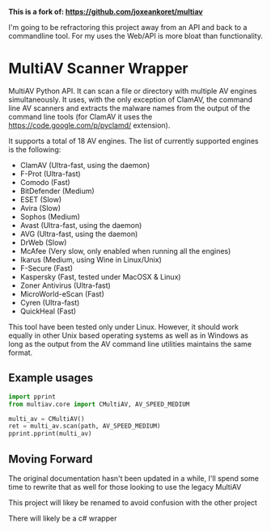 **This is a fork of:
https://github.com/joxeankoret/multiav**


I'm going to be refractoring this project away from an API and back to a commandline tool. For my uses the Web/API is more bloat than functionality.







MultiAV Scanner Wrapper
=======================

MultiAV Python API. It can scan a file or directory with multiple AV
engines simultaneously. It uses, with the only exception of ClamAV, the
command line AV scanners and extracts the malware names from the output
of the command line tools (for ClamAV it uses the https://code.google.com/p/pyclamd/ extension).

It supports a total of 18 AV engines. The list of currently supported
engines is the following:

   * ClamAV (Ultra-fast, using the daemon)
   * F-Prot (Ultra-fast)
   * Comodo (Fast)
   * BitDefender (Medium)
   * ESET (Slow)
   * Avira (Slow)
   * Sophos (Medium)
   * Avast (Ultra-fast, using the daemon)
   * AVG (Ultra-fast, using the daemon)
   * DrWeb (Slow)
   * McAfee (Very slow, only enabled when running all the engines)
   * Ikarus (Medium, using Wine in Linux/Unix)
   * F-Secure (Fast)
   * Kaspersky (Fast, tested under MacOSX & Linux)
   * Zoner Antivirus (Ultra-fast)
   * MicroWorld-eScan (Fast)
   * Cyren (Ultra-fast)
   * QuickHeal (Fast)

This tool have been tested only under Linux. However, it should work equally
in other Unix based operating systems as well as in Windows as long as the
output from the AV command line utilities maintains the same format.

## Example usages


```python
import pprint
from multiav.core import CMultiAV, AV_SPEED_MEDIUM

multi_av = CMultiAV()
ret = multi_av.scan(path, AV_SPEED_MEDIUM)
pprint.pprint(multi_av)
```




## Moving Forward

The original documentation hasn't been updated in a while, I'll spend some time to rewrite that as well for those looking to use the legacy MultiAV

This project will likey be renamed to avoid confusion with the other project

There will likely be a c# wrapper
